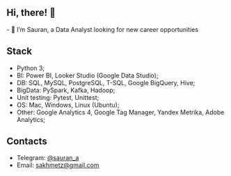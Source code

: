 <h2> Hi, there! 👋</h2>
- 👀 I’m Sauran, a Data Analyst looking for new career opportunities 

<h2> Stack </h2> 

- Python 3;
- BI: Power BI, Looker Studio (Google Data Studio);
- DB: SQL, MySQL, PostgreSQL, T-SQL, Google BigQuery, Hive;
- BigData: PySpark, Kafka, Hadoop;
- Unit testing: Pytest, Unittest;
- OS: Mac, Windows, Linux (Ubuntu);
- Other: Google Analytics 4, Google Tag Manager, Yandex Metrika, Adobe Analytics;

<h2> Contacts </h2>

- Telegram: <a href='https://t.me/sauran_a'>@sauran_a</a>
- Email: sakhmetz@gmail.com
